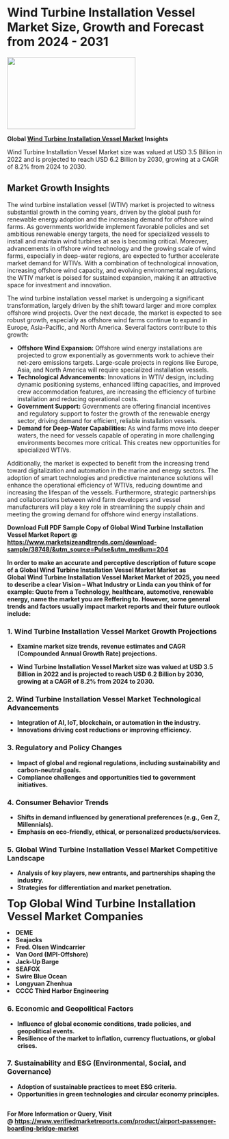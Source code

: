 <H1>Wind Turbine Installation Vessel Market Size, Growth and Forecast from 2024 - 2031</H1><img class="aligncenter size-medium wp-image-584254" src="https://thirdeyenews.in/wp-content/uploads/2024/09/Global-Market-Research-300x168.jpeg" alt="" width="300" height="168" /><p><strong>Global&nbsp;<a href="https://www.marketsizeandtrends.com/download-sample/38748/&amp;utm_source=Pulse&amp;utm_medium=204">Wind Turbine Installation Vessel Market</a> Insights</strong></p><p>Wind Turbine Installation Vessel Market size was valued at USD 3.5 Billion in 2022 and is projected to reach USD 6.2 Billion by 2030, growing at a CAGR of 8.2% from 2024 to 2030.</p><p><h2>Market Growth Insights</h2> <p>The wind turbine installation vessel (WTIV) market is projected to witness substantial growth in the coming years, driven by the global push for renewable energy adoption and the increasing demand for offshore wind farms. As governments worldwide implement favorable policies and set ambitious renewable energy targets, the need for specialized vessels to install and maintain wind turbines at sea is becoming critical. Moreover, advancements in offshore wind technology and the growing scale of wind farms, especially in deep-water regions, are expected to further accelerate market demand for WTIVs. With a combination of technological innovation, increasing offshore wind capacity, and evolving environmental regulations, the WTIV market is poised for sustained expansion, making it an attractive space for investment and innovation.</p> <p><strong></strong></p> <p>The wind turbine installation vessel market is undergoing a significant transformation, largely driven by the shift toward larger and more complex offshore wind projects. Over the next decade, the market is expected to see robust growth, especially as offshore wind farms continue to expand in Europe, Asia-Pacific, and North America. Several factors contribute to this growth: <ul> <li><strong>Offshore Wind Expansion:</strong> Offshore wind energy installations are projected to grow exponentially as governments work to achieve their net-zero emissions targets. Large-scale projects in regions like Europe, Asia, and North America will require specialized installation vessels.</li> <li><strong>Technological Advancements:</strong> Innovations in WTIV design, including dynamic positioning systems, enhanced lifting capacities, and improved crew accommodation features, are increasing the efficiency of turbine installation and reducing operational costs.</li> <li><strong>Government Support:</strong> Governments are offering financial incentives and regulatory support to foster the growth of the renewable energy sector, driving demand for efficient, reliable installation vessels.</li> <li><strong>Demand for Deep-Water Capabilities:</strong> As wind farms move into deeper waters, the need for vessels capable of operating in more challenging environments becomes more critical. This creates new opportunities for specialized WTIVs.</li> </ul> <p>Additionally, the market is expected to benefit from the increasing trend toward digitalization and automation in the marine and energy sectors. The adoption of smart technologies and predictive maintenance solutions will enhance the operational efficiency of WTIVs, reducing downtime and increasing the lifespan of the vessels. Furthermore, strategic partnerships and collaborations between wind farm developers and vessel manufacturers will play a key role in streamlining the supply chain and meeting the growing demand for offshore wind energy installations.</p> <p><strong></p><p><span class=""><strong>Download Full PDF Sample Copy of Global Wind Turbine Installation Vessel Market Report</strong> @ <a href="https://www.marketsizeandtrends.com/download-sample/38748/&amp;utm_source=Pulse&amp;utm_medium=204" target="_blank">https://www.marketsizeandtrends.com/download-sample/38748/&amp;utm_source=Pulse&amp;utm_medium=204</a></span></p><p>In order to make an accurate and perceptive description of future scope of a Global&nbsp;Wind Turbine Installation Vessel Market Market as Global&nbsp;Wind Turbine Installation Vessel Market Market of 2025, you need to describe a clear Vision &ndash; What Industry or Linda can you think of for example: Quote from a Technology, healthcare, automotive, renewable energy, name the market you are Reffering to. However, some general trends and factors usually impact market reports and their future outlook include:</p><h3>1.&nbsp;<strong>Wind Turbine Installation Vessel Market Growth Projections</strong></h3><ul><li>Examine market size trends, revenue estimates and CAGR (Compounded Annual Growth Rate) projections.</li><li><p>Wind Turbine Installation Vessel Market size was valued at USD 3.5 Billion in 2022 and is projected to reach USD 6.2 Billion by 2030, growing at a CAGR of 8.2% from 2024 to 2030.</p></li></ul><h3>2.&nbsp;<strong>Wind Turbine Installation Vessel Market Technological Advancements</strong></h3><ul><li>Integration of AI, IoT, blockchain, or automation in the industry.</li><li>Innovations driving cost reductions or improving efficiency.</li></ul><h3>3.&nbsp;<strong>Regulatory and Policy Changes</strong></h3><ul><li>Impact of global and regional regulations, including sustainability and carbon-neutral goals.</li><li>Compliance challenges and opportunities tied to government initiatives.</li></ul><h3>4.&nbsp;<strong>Consumer Behavior Trends</strong></h3><ul><li>Shifts in demand influenced by generational preferences (e.g., Gen Z, Millennials).</li><li>Emphasis on eco-friendly, ethical, or personalized products/services.</li></ul><h3>5.&nbsp;<strong>Global Wind Turbine Installation Vessel Market Competitive Landscape</strong></h3><ul><li>Analysis of key players, new entrants, and partnerships shaping the industry.</li><li>Strategies for differentiation and market penetration.</li></ul><p data-pm-slice="1 1 []"><span style="color: inherit; font-family: inherit; font-size: 25px;">Top Global Wind Turbine Installation Vessel Market Companies</span></p><div class="" data-test-id=""><p><li>DEME</li><li> Seajacks</li><li> Fred. Olsen Windcarrier</li><li> Van Oord (MPI-Offshore)</li><li> Jack-Up Barge</li><li> SEAFOX</li><li> Swire Blue Ocean</li><li> Longyuan Zhenhua</li><li> CCCC Third Harbor Engineering</li></p></div><h3>6.&nbsp;<strong>Economic and Geopolitical Factors</strong></h3><ul><li>Influence of global economic conditions, trade policies, and geopolitical events.</li><li>Resilience of the market to inflation, currency fluctuations, or global crises.</li></ul><h3>7.&nbsp;<strong>Sustainability and ESG (Environmental, Social, and Governance)</strong></h3><ul><li>Adoption of sustainable practices to meet ESG criteria.</li><li>Opportunities in green technologies and circular economy principles.</li></ul><h2><strong style="font-size: 14px;">For More Information or Query, Visit @&nbsp;</strong><a style="background-color: #ffffff; font-size: 14px;" href="https://www.marketsizeandtrends.com/report/wind-turbine-installation-vessel-market/" target="_blank">https://www.verifiedmarketreports.com/product/airport-passenger-boarding-bridge-market</a></h2>

